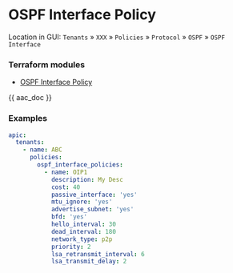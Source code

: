 # OSPF Interface Policy

Location in GUI:
`Tenants` » `XXX` » `Policies` » `Protocol` » `OSPF` » `OSPF Interface`

### Terraform modules

* [OSPF Interface Policy](https://registry.terraform.io/modules/netascode/ospf-interface-policy/aci/latest)

{{ aac_doc }}
### Examples

```yaml
apic:
  tenants:
    - name: ABC
      policies:
        ospf_interface_policies:
          - name: OIP1
            description: My Desc
            cost: 40
            passive_interface: 'yes'
            mtu_ignore: 'yes'
            advertise_subnet: 'yes'
            bfd: 'yes'
            hello_interval: 30
            dead_interval: 180
            network_type: p2p
            priority: 2
            lsa_retransmit_interval: 6
            lsa_transmit_delay: 2
```
